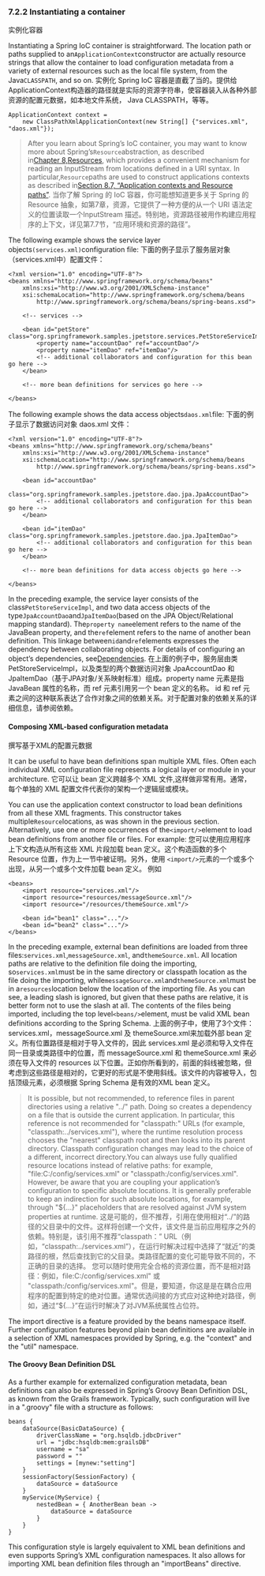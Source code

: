 ### 7.2.2 Instantiating a container
实例化容器

Instantiating a Spring IoC container is straightforward. The location path or paths supplied to an`ApplicationContext`constructor are actually resource strings that allow the container to load configuration metadata from a variety of external resources such as the local file system, from the Java`CLASSPATH`, and so on.
实例化 Spring IoC 容器是直截了当的。提供给 ApplicationContext构造器的路径就是实际的资源字符串，使容器装入从各种外部资源的配置元数据，如本地文件系统， Java CLASSPATH，等等。

```
ApplicationContext context =
    new ClassPathXmlApplicationContext(new String[] {"services.xml", "daos.xml"});
```


> After you learn about Spring’s IoC container, you may want to know more about Spring’s`Resource`abstraction, as described in[Chapter 8,Resources](https://docs.spring.io/spring/docs/current/spring-framework-reference/htmlsingle/#resources), which provides a convenient mechanism for reading an InputStream from locations defined in a URI syntax. In particular,`Resource`paths are used to construct applications contexts as described in[Section 8.7, “Application contexts and Resource paths”](https://docs.spring.io/spring/docs/current/spring-framework-reference/htmlsingle/#resources-app-ctx). 
当你了解 Spring 的 IoC 容器，你可能想知道更多关于 Spring 的Resource 抽象，如第7章，资源，它提供了一种方便的从一个 URI 语法定义的位置读取一个InputStream 描述。特别地，资源路径被用作构建应用程序的上下文，详见第7.7节，“应用环境和资源的路径”。

The following example shows the service layer objects`(services.xml)`configuration file:
下面的例子显示了服务层对象（services.xml中）配置文件：

```
<?xml version="1.0" encoding="UTF-8"?>
<beans xmlns="http://www.springframework.org/schema/beans"
    xmlns:xsi="http://www.w3.org/2001/XMLSchema-instance"
    xsi:schemaLocation="http://www.springframework.org/schema/beans
        http://www.springframework.org/schema/beans/spring-beans.xsd">

    <!-- services -->

    <bean id="petStore" class="org.springframework.samples.jpetstore.services.PetStoreServiceImpl">
        <property name="accountDao" ref="accountDao"/>
        <property name="itemDao" ref="itemDao"/>
        <!-- additional collaborators and configuration for this bean go here -->
    </bean>

    <!-- more bean definitions for services go here -->

</beans>
```

The following example shows the data access objects`daos.xml`file:
下面的例子显示了数据访问对象 daos.xml 文件：

```
<?xml version="1.0" encoding="UTF-8"?>
<beans xmlns="http://www.springframework.org/schema/beans"
    xmlns:xsi="http://www.w3.org/2001/XMLSchema-instance"
    xsi:schemaLocation="http://www.springframework.org/schema/beans
        http://www.springframework.org/schema/beans/spring-beans.xsd">

    <bean id="accountDao"
        class="org.springframework.samples.jpetstore.dao.jpa.JpaAccountDao">
        <!-- additional collaborators and configuration for this bean go here -->
    </bean>

    <bean id="itemDao" class="org.springframework.samples.jpetstore.dao.jpa.JpaItemDao">
        <!-- additional collaborators and configuration for this bean go here -->
    </bean>

    <!-- more bean definitions for data access objects go here -->

</beans>
```

In the preceding example, the service layer consists of the class`PetStoreServiceImpl`, and two data access objects of the type`JpaAccountDao`and`JpaItemDao`\(based on the JPA Object/Relational mapping standard\). The`property name`element refers to the name of the JavaBean property, and the`ref`element refers to the name of another bean definition. This linkage between`id`and`ref`elements expresses the dependency between collaborating objects. For details of configuring an object’s dependencies, see[Dependencies](https://docs.spring.io/spring/docs/current/spring-framework-reference/htmlsingle/#beans-dependencies).
在上面的例子中，服务层由类 PetStoreServiceImpl，以及类型的两个数据访问对象 JpaAccountDao 和 JpaItemDao（基于JPA对象/关系映射标准）组成。property name 元素是指 JavaBean 属性的名称，而 ref 元素引用另一个 bean 定义的名称。 id 和 ref 元素之间的这种联系表达了合作对象之间的依赖关系。对于配置对象的依赖关系的详细信息，请参阅依赖。

#### Composing XML-based configuration metadata
撰写基于XML的配置元数据

It can be useful to have bean definitions span multiple XML files. Often each individual XML configuration file represents a logical layer or module in your architecture.
它可以让 bean 定义跨越多个 XML 文件,这样做非常有用。通常，每个单独的 XML 配置文件代表你的架构一个逻辑层或模块。

You can use the application context constructor to load bean definitions from all these XML fragments. This constructor takes multiple`Resource`locations, as was shown in the previous section. Alternatively, use one or more occurrences of the`<import/>`element to load bean definitions from another file or files. For example:
您可以使用应用程序上下文构造从所有这些 XML 片段加载 bean 定义。这个构造函数的多个 Resource 位置，作为上一节中被证明。另外，使用 `<import/>`元素的一个或多个出现，从另一个或多个文件加载 bean 定义。 例如

```
<beans>
    <import resource="services.xml"/>
    <import resource="resources/messageSource.xml"/>
    <import resource="/resources/themeSource.xml"/>

    <bean id="bean1" class="..."/>
    <bean id="bean2" class="..."/>
</beans>
```

In the preceding example, external bean definitions are loaded from three files:`services.xml`,`messageSource.xml`, and`themeSource.xml`. All location paths are relative to the definition file doing the importing, so`services.xml`must be in the same directory or classpath location as the file doing the importing, while`messageSource.xml`and`themeSource.xml`must be in a`resources`location below the location of the importing file. As you can see, a leading slash is ignored, but given that these paths are relative, it is better form not to use the slash at all. The contents of the files being imported, including the top level`<beans/>`element, must be valid XML bean definitions according to the Spring Schema.
上面的例子中，使用了3个文件：services.xml，messageSource.xml 及 themeSource.xml来加载外部 bean 定义。所有位置路径是相对于导入文件的，因此 services.xml 是必须和导入文件在同一目录或类路径中的位置，而 messageSource.xml 和 themeSource.xml 来必须在导入文件的 resources 以下位置。正如你所看到的，前面的斜线被忽略，但考虑到这些路径是相对的，它更好的形式是不使用斜线。该文件的内容被导入，包括顶级<beans />元素，必须根据 Spring Schema 是有效的XML bean 定义。

> It is possible, but not recommended, to reference files in parent directories using a relative "../" path. Doing so creates a dependency on a file that is outside the current application. In particular, this reference is not recommended for "classpath:" URLs \(for example, "classpath:../services.xml"\), where the runtime resolution process chooses the "nearest" classpath root and then looks into its parent directory. Classpath configuration changes may lead to the choice of a different, incorrect directory.You can always use fully qualified resource locations instead of relative paths: for example, "file:C:/config/services.xml" or "classpath:/config/services.xml". However, be aware that you are coupling your application’s configuration to specific absolute locations. It is generally preferable to keep an indirection for such absolute locations, for example, through "${…​}" placeholders that are resolved against JVM system properties at runtime. 
这是可能的，但不推荐，引用在使用相对“../”的路径的父目录中的文件。这样将创建一个文件，该文件是当前应用程序之外的依赖。特别是，该引用不推荐“classpath：” URL（例如，“classpath:../services.xml”），在运行时解决过程中选择了“就近”的类路径的根，然后查找到它的父目录。类路径配置的变化可能导致不同的，不正确的目录的选择。 您可以随时使用完全合格的资源位置，而不是相对路径：例如，file:C:/config/services.xml" 或 "classpath:/config/services.xml"。但是，要知道，你这是是在耦合应用程序的配置到特定的绝对位置。通常优选间接的方式应对这种绝对路径，例如，通过“${…​}”在运行时解决了对JVM系统属性占位符。

The import directive is a feature provided by the beans namespace itself. Further configuration features beyond plain bean definitions are available in a selection of XML namespaces provided by Spring, e.g. the "context" and the "util" namespace.

#### The Groovy Bean Definition DSL

As a further example for externalized configuration metadata, bean definitions can also be expressed in Spring’s Groovy Bean Definition DSL, as known from the Grails framework. Typically, such configuration will live in a ".groovy" file with a structure as follows:

```
beans {
    dataSource(BasicDataSource) {
        driverClassName = "org.hsqldb.jdbcDriver"
        url = "jdbc:hsqldb:mem:grailsDB"
        username = "sa"
        password = ""
        settings = [mynew:"setting"]
    }
    sessionFactory(SessionFactory) {
        dataSource = dataSource
    }
    myService(MyService) {
        nestedBean = { AnotherBean bean ->
            dataSource = dataSource
        }
    }
}
```

This configuration style is largely equivalent to XML bean definitions and even supports Spring’s XML configuration namespaces. It also allows for importing XML bean definition files through an "importBeans" directive.

